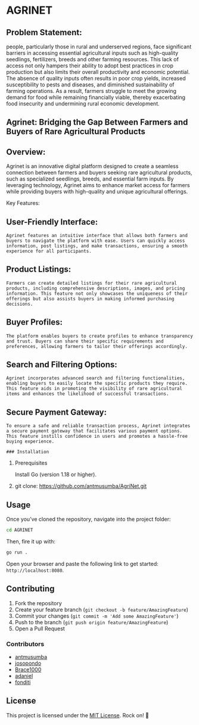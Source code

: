 # AGRINET

## Problem Statement:

people, particularly those in rural and underserved regions, face significant barriers in accessing essential agricultural inputs such as high-quality seedlings, fertilizers, breeds and other farming resources. This lack of access not only hampers their ability to adopt best practices in crop production but also limits their overall productivity and economic potential. The absence of quality inputs often results in poor crop yields, increased susceptibility to pests and diseases, and diminished sustainability of farming operations. As a result, farmers struggle to meet the growing demand for food while remaining financially viable, thereby exacerbating food insecurity and undermining rural economic development.


 ## Agrinet: Bridging the Gap Between Farmers and Buyers of Rare Agricultural Products

 ## Overview:
Agrinet is an innovative digital platform designed to create a seamless connection between farmers and buyers seeking rare agricultural products, such as specialized seedlings, breeds, and essential farm inputs. By leveraging technology, Agrinet aims to enhance market access for farmers while providing buyers with high-quality and unique agricultural offerings.

 Key Features:

## User-Friendly Interface:
    Agrinet features an intuitive interface that allows both farmers and buyers to navigate the platform with ease. Users can quickly access information, post listings, and make transactions, ensuring a smooth experience for all participants.

## Product Listings:
    Farmers can create detailed listings for their rare agricultural products, including comprehensive descriptions, images, and pricing information. This feature not only showcases the uniqueness of their offerings but also assists buyers in making informed purchasing decisions.
## Buyer Profiles:
    The platform enables buyers to create profiles to enhance transparency and trust. Buyers can share their specific requirements and preferences, allowing farmers to tailor their offerings accordingly.

## Search and Filtering Options:
    Agrinet incorporates advanced search and filtering functionalities, enabling buyers to easily locate the specific products they require. This feature aids in promoting the visibility of rare agricultural items and enhances the likelihood of successful transactions.

## Secure Payment Gateway:
    To ensure a safe and reliable transaction process, Agrinet integrates a secure payment gateway that facilitates various payment options. This feature instills confidence in users and promotes a hassle-free buying experience.

    ### Installation
1. Prerequisites

    Install Go (version 1.18 or higher).


2. git clone: https://github.com/antmusumba/AgriNet.git


## Usage

Once you’ve cloned the repository, navigate into the project folder:

```bash
cd AGRINET
```

Then, fire it up with:

```bash
go run .
```

Open your browser and paste the following link to get started: `http://localhost:8080`. 

## Contributing

1. Fork the repository
2. Create your feature branch (`git checkout -b feature/AmazingFeature`)
3. Commit your changes (`git commit -m 'Add some AmazingFeature'`)
4. Push to the branch (`git push origin feature/AmazingFeature`)
5. Open a Pull Request

### Contributors

- [antmusumba](https://github.com/antmusumba)
- [josopondo](https://github.com/josopondo)
- [Brace1000](https://github.com/Brace1000)
- [adaniel](https://github.com/adanie0)
- [fonditi](https://github.com/fonditi)

## License

This project is licensed under the [MIT License](https://choosealicense.com/licenses/mit/). Rock on! 🎸

